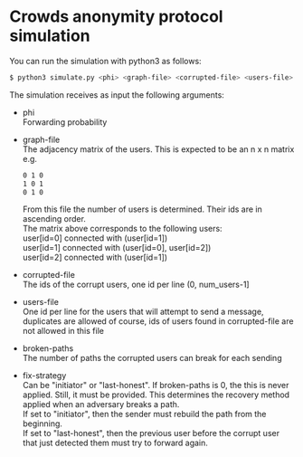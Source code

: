# Crowds anonymity protocol simulation

You can run the simulation with python3 as follows:
```sh
$ python3 simulate.py <phi> <graph-file> <corrupted-file> <users-file> <broken-paths> <fix-strategy>
```


The simulation receives as input the following arguments:
- phi<br/>
  Forwarding probability

- graph-file<br/>
  The adjacency matrix of the users. This is expected to be an n x n matrix<br/>
  e.g.<br/>
  ```sh
  0 1 0
  1 0 1
  0 1 0
  ```
  From this file the number of users is determined. Their ids are in ascending order.<br/>
  The matrix above corresponds to the following users:<br/>
  user[id=0] connected with (user[id=1])<br/>
  user[id=1] connected with (user[id=0], user[id=2])<br/>
  user[id=2] connected with (user[id=1])<br/>

- corrupted-file<br/>
  The ids of the corrupt users, one id per line (0, num_users-1]

- users-file<br/>
  One id per line for the users that will attempt to send a message, duplicates are
  allowed of course, ids of users found in corrupted-file are not allowed in this file

- broken-paths<br/>
The number of paths the corrupted users can break for each sending

- fix-strategy<br/>
  Can be "initiator" or "last-honest". If broken-paths is 0, the this is never applied. Still, it must be provided.
  This determines the recovery method applied when an adversary breaks a path.<br/>
  If set to "initiator", then the sender must rebuild the path from the beginning.<br/>
  If set to "last-honest", then the previous user before the corrupt user that just detected them must try to forward again.
